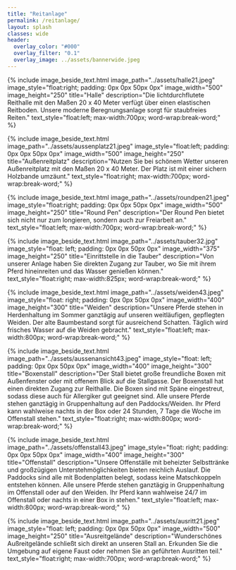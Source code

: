 ```yaml
---
title: "Reitanlage"
permalink: /reitanlage/
layout: splash
classes: wide
header:
  overlay_color: "#000"
  overlay_filter: "0.1"
  overlay_image: ../assets/bannerwide.jpeg
---
```


{% include image_beside_text.html image_path="../assets/halle21.jpeg" image_style="float:right; padding: 0px 0px 50px 0px" image_width="500" image_height="250" title="Halle" description="Die lichtdurchflutete Reithalle mit den Maßen 20 x 40 Meter verfügt über einen elastischen Reitboden. Unsere moderne Beregnungsanlage sorgt für staubfreies Reiten." text_style="float:left; max-width:700px; word-wrap:break-word;" %}

{% include image_beside_text.html image_path="../assets/aussenplatz21.jpeg" image_style="float:left; padding: 0px 0px 50px 0px" image_width="500" image_height="250" title="Außenreitplatz" description="Nutzen Sie bei schönem Wetter unseren Außenreitplatz mit den Maßen 20 x 40 Meter. Der Platz ist mit einer sichern Holzbande umzäunt." text_style="float:right; max-width:700px; word-wrap:break-word;" %}

{% include image_beside_text.html image_path="../assets/roundpen21.jpeg" image_style="float:right; padding: 0px 0px 50px 0px" image_width="500" image_height="250" title="Round Pen" description="Der Round Pen bietet sich nicht nur zum longieren, sondern auch zur Freiarbeit an." text_style="float:left; max-width:700px; word-wrap:break-word;" %}

{% include image_beside_text.html image_path="../assets/tauber32.jpg" image_style="float: left; padding: 0px 0px 50px 0px" image_width="375" image_height="250" title="Einrittstelle in die Tauber" description="Von unserer Anlage haben Sie direkten Zugang zur Tauber, wo Sie mit ihrem Pferd hineinreiten und das Wasser genießen können." text_style="float:right; max-width:825px; word-wrap:break-word;" %}

{% include image_beside_text.html image_path="../assets/weiden43.jpeg" image_style="float: right; padding: 0px 0px 50px 0px" image_width="400" image_height="300" title="Weiden" description="Unsere Pferde stehen in Herdenhaltung im Sommer ganztägig auf unseren weitläufigen, gepflegten Weiden. Der alte Baumbestand sorgt für ausreichend Schatten. Täglich wird frisches Wasser auf die Weiden gebracht." text_style="float:left; max-width:800px; word-wrap:break-word;" %}

{% include image_beside_text.html image_path="../assets/aussenansicht43.jpeg" image_style="float: left; padding: 0px 0px 50px 0px" image_width="400" image_height="300" title="Boxenstall" description="Der Stall bietet große freundliche Boxen mit Außenfenster oder mit offenem Blick auf die Stallgasse. Der Boxenstall hat einen direkten Zugang zur Reithalle. Die Boxen sind mit Späne eingestreut, sodass diese auch für Allergiker gut geeignet sind. Alle unsere Pferde stehen ganztägig in Gruppenhaltung auf den Paddocks/Weiden. Ihr Pferd kann wahlweise nachts in der Box oder 24 Stunden, 7 Tage die Woche im Offenstall stehen." text_style="float:right; max-width:800px; word-wrap:break-word;" %}

{% include image_beside_text.html image_path="../assets/offenstall43.jpeg" image_style="float: right; padding: 0px 0px 50px 0px" image_width="400" image_height="300" title="Offenstall" description="Unsere Offenställe mit beheizter Selbsttränke und großzügigen Unterstehmöglichkeiten bieten reichlich Auslauf. Die Paddocks sind alle mit Bodenplatten belegt, sodass keine Matschkoppeln entstehen können. Alle unsere Pferde stehen ganztägig in Gruppenhaltung im Offenstall oder auf den Weiden. Ihr Pferd kann wahlweise 24/7 im Offenstall oder nachts in einer Box in stehen." text_style="float:left; max-width:800px; word-wrap:break-word;" %}

{% include image_beside_text.html image_path="../assets/ausritt21.jpeg" image_style="float: left; padding: 0px 0px 50px 0px" image_width="500" image_height="250" title="Ausreitgelände" description="Wunderschönes Außreitgelände schließt sich direkt an unseren Stall an. Erkunden Sie die Umgebung auf eigene Faust oder nehmen Sie an geführten Ausritten teil." text_style="float:right; max-width:700px; word-wrap:break-word;" %}
